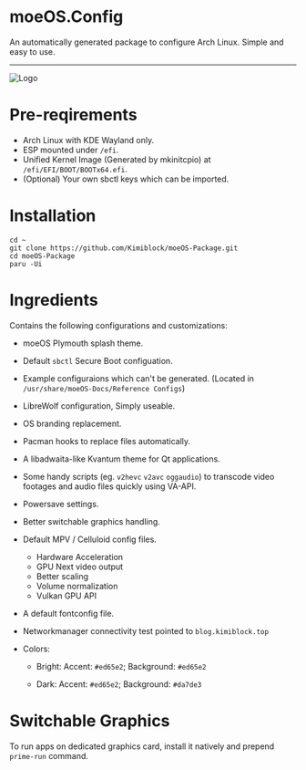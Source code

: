 # moeOS.Config

An automatically generated package to configure Arch Linux. Simple and easy to use.

---

![Logo](https://raw.githubusercontent.com/Kimiblock/moeOS.config/master/usr/share/icons/hicolor/scalable/apps/moeos.svg)

# Pre-reqirements
- Arch Linux with KDE Wayland only.
- ESP mounted under `/efi`.
- Unified Kernel Image (Generated by mkinitcpio) at `/efi/EFI/BOOT/BOOTx64.efi`.
- (Optional) Your own sbctl keys which can be imported.

# Installation

```
cd ~
git clone https://github.com/Kimiblock/moeOS-Package.git
cd moeOS-Package
paru -Ui
```

# Ingredients

Contains the following configurations and customizations:

- moeOS Plymouth splash theme.
- Default `sbctl` Secure Boot configuation.
- Example configuraions which can't be generated. (Located in `/usr/share/moeOS-Docs/Reference Configs`)
- LibreWolf configuration, Simply useable.
- OS branding replacement.
- Pacman hooks to replace files automatically.
- A libadwaita-like Kvantum theme for Qt applications.
- Some handy scripts (eg. `v2hevc` `v2avc` `oggaudio`) to transcode video footages and audio files quickly using VA-API.
- Powersave settings.
- Better switchable graphics handling.
- Default MPV / Celluloid config files.
    * Hardware Acceleration
    * GPU Next video output
    * Better scaling
    * Volume normalization
    * Vulkan GPU API

- A default fontconfig file.

- Networkmanager connectivity test pointed to `blog.kimiblock.top`

- Colors:
  
  - Bright: Accent: `#ed65e2`; Background: `#ed65e2`
  
  - Dark: Accent: `#ed65e2`; Background: `#da7de3`

# Switchable Graphics
To run apps on dedicated graphics card, install it natively and prepend `prime-run` command.
